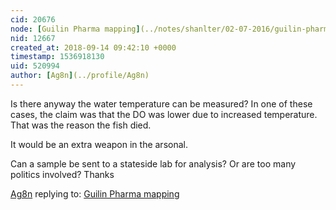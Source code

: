 ```yaml
---
cid: 20676
node: [Guilin Pharma mapping](../notes/shanlter/02-07-2016/guilin-pharma-mapping)
nid: 12667
created_at: 2018-09-14 09:42:10 +0000
timestamp: 1536918130
uid: 520994
author: [Ag8n](../profile/Ag8n)
---
```


Is there anyway the water temperature can be measured?  In one of these cases, the claim was that the DO was lower due to increased temperature.  That was the reason the fish died.

It would be an extra weapon in the arsonal.  

Can a sample be sent to a stateside lab for analysis?  Or are too many politics involved?  Thanks



[Ag8n](../profile/Ag8n) replying to: [Guilin Pharma mapping](../notes/shanlter/02-07-2016/guilin-pharma-mapping)

